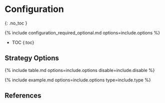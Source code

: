 # Configuration
{: .no_toc }

{% include configuration_required_optional.md options=include.options %}

- TOC
{:toc}

## Strategy Options

{% include table.md options=include.options disable=include.disable %}

{% include example.md options=include.options type=include.type %}

## References
